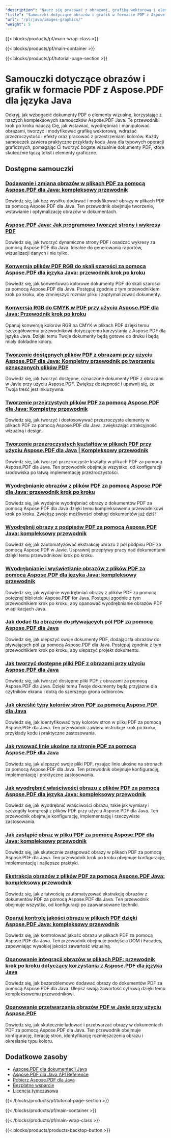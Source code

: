 ```yaml
---
"description": "Naucz się pracować z obrazami, grafiką wektorową i elementami wizualnymi w dokumentach PDF dzięki tym samouczkom języka Java dla programu Aspose.PDF."
"title": "Samouczki dotyczące obrazów i grafik w formacie PDF z Aspose.PDF dla języka Java"
"url": "/pl/java/images-graphics/"
"weight": 5
---
```


{{< blocks/products/pf/main-wrap-class >}}

{{< blocks/products/pf/main-container >}}

{{< blocks/products/pf/tutorial-page-section >}}
# Samouczki dotyczące obrazów i grafik w formacie PDF z Aspose.PDF dla języka Java

Odkryj, jak wzbogacić dokumenty PDF o elementy wizualne, korzystając z naszych kompleksowych samouczków Aspose.PDF Java. Te przewodniki krok po kroku nauczą Cię, jak wstawiać, wyodrębniać i manipulować obrazami, tworzyć i modyfikować grafikę wektorową, wdrażać przezroczystość i efekty oraz pracować z przestrzeniami kolorów. Każdy samouczek zawiera praktyczne przykłady kodu Java dla typowych operacji graficznych, pomagając Ci tworzyć bogate wizualnie dokumenty PDF, które skutecznie łączą tekst i elementy graficzne.

## Dostępne samouczki

### [Dodawanie i zmiana obrazów w plikach PDF za pomocą Aspose.PDF dla Java: kompleksowy przewodnik](./add-change-images-aspose-pdf-java/)
Dowiedz się, jak bez wysiłku dodawać i modyfikować obrazy w plikach PDF za pomocą Aspose.PDF dla Java. Ten przewodnik obejmuje tworzenie, wstawianie i optymalizację obrazów w dokumentach.

### [Aspose.PDF Java: Jak programowo tworzyć strony i wykresy PDF](./aspose-pdf-java-create-pages-graphs-pdfs/)
Dowiedz się, jak tworzyć dynamiczne strony PDF i osadzać wykresy za pomocą Aspose.PDF dla Java. Idealne do generowania raportów, wizualizacji danych i nie tylko.

### [Konwersja plików PDF RGB do skali szarości za pomocą Aspose.PDF dla języka Java: przewodnik krok po kroku](./convert-pdf-rgb-grayscale-aspose-java/)
Dowiedz się, jak konwertować kolorowe dokumenty PDF do skali szarości za pomocą Aspose.PDF dla Java. Postępuj zgodnie z tym przewodnikiem krok po kroku, aby zmniejszyć rozmiar pliku i zoptymalizować dokumenty.

### [Konwersja RGB do CMYK w PDF przy użyciu Aspose.PDF dla Java: Przewodnik krok po kroku](./convert-rgb-cmyk-pdf-aspose-java/)
Opanuj konwersję kolorów RGB na CMYK w plikach PDF dzięki temu szczegółowemu przewodnikowi dotyczącemu korzystania z Aspose.PDF dla języka Java. Dzięki temu Twoje dokumenty będą gotowe do druku i będą miały dokładne kolory.

### [Tworzenie dostępnych plików PDF z obrazami przy użyciu Aspose.PDF dla Java: Kompletny przewodnik po tworzeniu oznaczonych plików PDF](./create-accessible-pdf-images-aspose-pdf-java/)
Dowiedz się, jak tworzyć dostępne, oznaczone dokumenty PDF z obrazami w Javie przy użyciu Aspose.PDF. Zwiększ dostępność i upewnij się, że Twoja treść jest inkluzywna.

### [Tworzenie przejrzystych plików PDF za pomocą Aspose.PDF dla Java: Kompletny przewodnik](./create-transparent-pdfs-aspose-pdf-java/)
Dowiedz się, jak tworzyć i dostosowywać przezroczyste elementy w plikach PDF za pomocą Aspose.PDF dla Java, zwiększając atrakcyjność wizualną i design.

### [Tworzenie przezroczystych kształtów w plikach PDF przy użyciu Aspose.PDF dla Java | Kompleksowy przewodnik](./create-transparent-shapes-aspose-pdf-java/)
Dowiedz się, jak tworzyć przezroczyste kształty w plikach PDF za pomocą Aspose.PDF dla Java. Ten przewodnik obejmuje wszystko, od konfiguracji środowiska po łatwą implementację przezroczystości.

### [Wyodrębnianie obrazów z plików PDF za pomocą Aspose.PDF dla Java: przewodnik krok po kroku](./extract-images-pdf-aspose-java/)
Dowiedz się, jak wydajnie wyodrębniać obrazy z dokumentów PDF za pomocą Aspose.PDF dla Java dzięki temu kompleksowemu przewodnikowi krok po kroku. Zwiększ swoje możliwości obsługi dokumentów już dziś!

### [Wyodrębnij obrazy z podpisów PDF za pomocą Aspose.PDF Java: kompleksowy przewodnik](./extract-images-pdf-signatures-aspose-pdf-java/)
Dowiedz się, jak zautomatyzować ekstrakcję obrazu z pól podpisu PDF za pomocą Aspose.PDF w Javie. Usprawnij przepływy pracy nad dokumentami dzięki temu przewodnikowi krok po kroku.

### [Wyodrębnianie i wyświetlanie obrazów z plików PDF za pomocą Aspose.PDF dla języka Java: kompleksowy przewodnik](./aspose-pdf-java-extract-images/)
Dowiedz się, jak wydajnie wyodrębniać obrazy z plików PDF za pomocą potężnej biblioteki Aspose.PDF for Java. Postępuj zgodnie z tym przewodnikiem krok po kroku, aby opanować wyodrębnianie obrazów PDF w aplikacjach Java.

### [Jak dodać tła obrazów do pływających pól PDF za pomocą Aspose.PDF dla Java](./aspose-pdf-java-floatingbox-image-background/)
Dowiedz się, jak ulepszyć swoje dokumenty PDF, dodając tła obrazów do pływających pól za pomocą Aspose.PDF dla Java. Postępuj zgodnie z tym przewodnikiem krok po kroku, aby ulepszyć projekt dokumentu.

### [Jak tworzyć dostępne pliki PDF z obrazami przy użyciu Aspose.PDF dla Java](./create-accessible-pdfs-images-aspose-pdf-java/)
Dowiedz się, jak tworzyć dostępne pliki PDF z obrazami za pomocą Aspose.PDF dla Java. Dzięki temu Twoje dokumenty będą przyjazne dla czytników ekranu i dotrą do szerszego grona odbiorców.

### [Jak określić typy kolorów stron PDF za pomocą Aspose.PDF dla Java](./determine-pdf-page-color-types-aspose-java/)
Dowiedz się, jak identyfikować typy kolorów stron w pliku PDF za pomocą Aspose.PDF dla Java. Ten przewodnik zawiera instrukcje krok po kroku, przykłady kodu i praktyczne zastosowania.

### [Jak rysować linie ukośne na stronie PDF za pomocą Aspose.PDF dla Java](./draw-diagonal-lines-pdf-aspose-java/)
Dowiedz się, jak ulepszyć swoje pliki PDF, rysując linie ukośne na stronach za pomocą Aspose.PDF dla Java. Ten przewodnik obejmuje konfigurację, implementację i praktyczne zastosowania.

### [Jak wyodrębnić właściwości obrazu z plików PDF za pomocą Aspose.PDF dla języka Java: kompleksowy przewodnik](./extract-image-properties-pdf-aspose-java/)
Dowiedz się, jak wyodrębnić właściwości obrazu, takie jak wymiary i szczegóły kompresji z plików PDF przy użyciu Aspose.PDF dla Java. Ten przewodnik obejmuje konfigurację, implementację i rzeczywiste zastosowania.

### [Jak zastąpić obraz w pliku PDF za pomocą Aspose.PDF dla Java: kompleksowy przewodnik](./replace-image-aspose-pdf-java-guide/)
Dowiedz się, jak skutecznie zastępować obrazy w plikach PDF za pomocą Aspose.PDF dla Java. Ten przewodnik krok po kroku obejmuje konfigurację, implementację i najlepsze praktyki.

### [Ekstrakcja obrazów z plików PDF za pomocą Aspose.PDF Java: kompleksowy przewodnik](./aspose-pdf-java-image-extraction-guide/)
Dowiedz się, jak z łatwością zautomatyzować ekstrakcję obrazów z dokumentów PDF za pomocą Aspose.PDF dla Java. Ten przewodnik obejmuje wszystko, od konfiguracji po zaawansowane techniki.

### [Opanuj kontrolę jakości obrazu w plikach PDF dzięki Aspose.PDF Java: kompleksowy przewodnik](./aspose-pdf-java-image-quality-control/)
Dowiedz się, jak kontrolować jakość obrazu w plikach PDF za pomocą Aspose.PDF dla Java. Ten przewodnik obejmuje podejścia DOM i Facades, zapewniając wysokiej jakości zawartość wizualną.

### [Opanowanie integracji obrazów w plikach PDF: przewodnik krok po kroku dotyczący korzystania z Aspose.PDF dla języka Java](./add-images-to-pdfs-using-aspose-pdf-for-java/)
Dowiedz się, jak bezproblemowo dodawać obrazy do dokumentów PDF za pomocą Aspose.PDF dla Java. Ulepsz swoją zawartość cyfrową dzięki temu kompleksowemu przewodnikowi.

### [Opanowanie przetwarzania obrazów PDF w Javie przy użyciu Aspose.PDF](./mastering-pdf-image-processing-aspose-java/)
Dowiedz się, jak skutecznie ładować i przetwarzać obrazy w dokumentach PDF za pomocą Aspose.PDF dla Java. Ten przewodnik obejmuje konfigurację, iterację stron, identyfikację rozmieszczenia obrazu i określanie typu koloru.

## Dodatkowe zasoby

- [Aspose.PDF dla dokumentacji Java](https://docs.aspose.com/pdf/java/)
- [Aspose.PDF dla Java API Reference](https://reference.aspose.com/pdf/java/)
- [Pobierz Aspose.PDF dla Java](https://releases.aspose.com/pdf/java/)
- [Bezpłatne wsparcie](https://forum.aspose.com/)
- [Licencja tymczasowa](https://purchase.aspose.com/temporary-license/)

{{< /blocks/products/pf/tutorial-page-section >}}

{{< /blocks/products/pf/main-container >}}

{{< /blocks/products/pf/main-wrap-class >}}

{{< blocks/products/products-backtop-button >}}